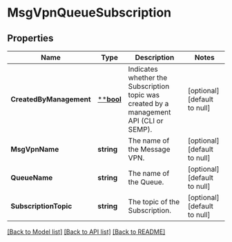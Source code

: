 # MsgVpnQueueSubscription

## Properties
Name | Type | Description | Notes
------------ | ------------- | ------------- | -------------
**CreatedByManagement** | [****bool**](*bool.md) | Indicates whether the Subscription topic was created by a management API (CLI or SEMP). | [optional] [default to null]
**MsgVpnName** | **string** | The name of the Message VPN. | [optional] [default to null]
**QueueName** | **string** | The name of the Queue. | [optional] [default to null]
**SubscriptionTopic** | **string** | The topic of the Subscription. | [optional] [default to null]

[[Back to Model list]](../README.md#documentation-for-models) [[Back to API list]](../README.md#documentation-for-api-endpoints) [[Back to README]](../README.md)

